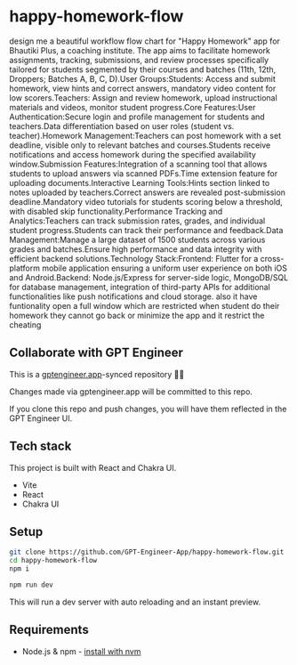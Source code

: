 # happy-homework-flow

design  me  a beautiful  workflow  flow chart for "Happy Homework" app for Bhautiki Plus, a coaching institute. The app aims to facilitate homework assignments, tracking, submissions, and review processes specifically tailored for students segmented by their courses and batches (11th, 12th, Droppers; Batches A, B, C, D).User Groups:Students: Access and submit homework, view hints and correct answers, mandatory video content for low scorers.Teachers: Assign and review homework, upload instructional materials and videos, monitor student progress.Core Features:User Authentication:Secure login and profile management for students and teachers.Data differentiation based on user roles (student vs. teacher).Homework Management:Teachers can post homework with a set deadline, visible only to relevant batches and courses.Students receive notifications and access homework during the specified availability window.Submission Features:Integration of a scanning tool that allows students to upload answers via scanned PDFs.Time extension feature for uploading documents.Interactive Learning Tools:Hints section linked to notes uploaded by teachers.Correct answers are revealed post-submission deadline.Mandatory video tutorials for students scoring below a threshold, with disabled skip functionality.Performance Tracking and Analytics:Teachers can track submission rates, grades, and individual student progress.Students can track their performance and feedback.Data Management:Manage a large dataset of 1500 students across various grades and batches.Ensure high performance and data integrity with efficient backend solutions.Technology Stack:Frontend: Flutter for a cross-platform mobile application ensuring a uniform user experience on both iOS and Android.Backend: Node.js/Express for server-side logic, MongoDB/SQL for database management, integration of third-party APIs for additional functionalities like push notifications and cloud storage. 
also it have funtionality open a full window which are restricted when student do their homework they cannot go back or minimize the app and it restrict the cheating 

## Collaborate with GPT Engineer

This is a [gptengineer.app](https://gptengineer.app)-synced repository 🌟🤖

Changes made via gptengineer.app will be committed to this repo.

If you clone this repo and push changes, you will have them reflected in the GPT Engineer UI.

## Tech stack

This project is built with React and Chakra UI.

- Vite
- React
- Chakra UI

## Setup

```sh
git clone https://github.com/GPT-Engineer-App/happy-homework-flow.git
cd happy-homework-flow
npm i
```

```sh
npm run dev
```

This will run a dev server with auto reloading and an instant preview.

## Requirements

- Node.js & npm - [install with nvm](https://github.com/nvm-sh/nvm#installing-and-updating)
